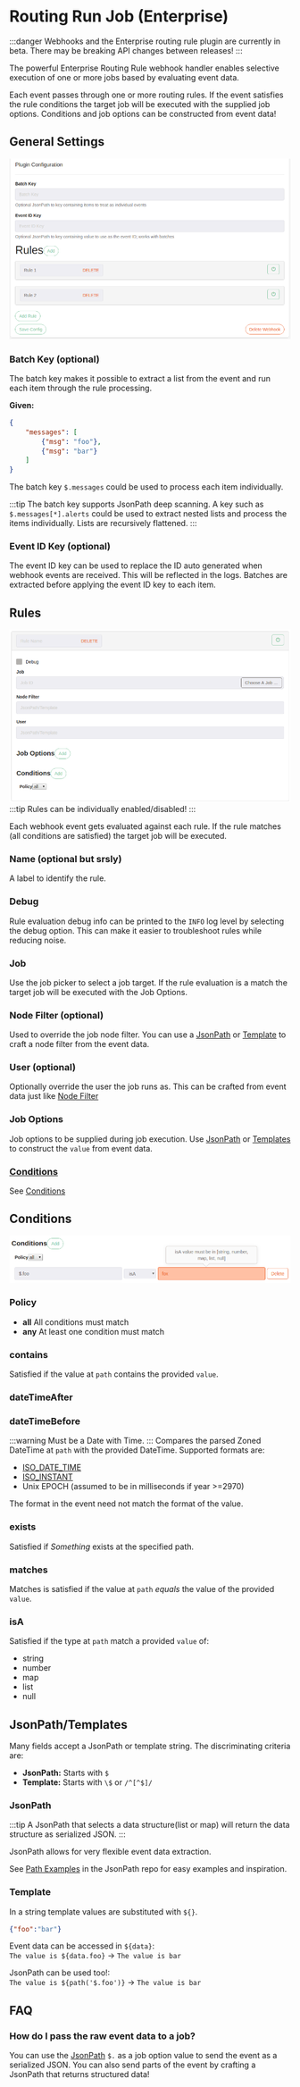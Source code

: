 # Routing Run Job (Enterprise)
:::danger
Webhooks and the Enterprise routing rule plugin are currently in beta.
There may be breaking API changes between releases!
:::

The powerful Enterprise Routing Rule webhook handler enables selective execution
of one or more jobs based by evaluating event data.

Each event passes through one or more routing rules. If the event satisfies the rule
conditions the target job will be executed with the supplied job options. Conditions and job
options can be constructed from event data!

## General Settings

![](../../assets/img/wh-routing-rule-overview.png)

### Batch Key (optional)
The batch key makes it possible to extract a list from
the event and run each item through the rule processing.

**Given:**
```json
{
    "messages": [
        {"msg": "foo"},
        {"msg": "bar"}
    ]
}
```

The batch key `$.messages` could be used to process each item
individually.

:::tip
The batch key supports JsonPath deep scanning. A key
such as `$.messages[*].alerts` could be used to extract nested lists
and process the items individually. Lists are recursively flattened.
:::

### Event ID Key (optional)
The event ID key can be used to replace the ID auto generated when
webhook events are received. This will be reflected in the logs. Batches
are extracted before applying the event ID key to each item.

## Rules
![](../../assets/img/wh-routing-rule-rule-overview.png)
:::tip
Rules can be individually enabled/disabled!
:::

Each webhook event gets evaluated against each rule. If the rule matches
(all conditions are satisfied) the target job will be executed.

### Name (optional but srsly)
A label to identify the rule.

### Debug
Rule evaluation debug info can be printed to the `INFO` log level by selecting the debug option. This can make it easier to troubleshoot rules while reducing noise.

### Job
Use the job picker to select a job target. If the rule evaluation is a match the target
job will be executed with the Job Options.

### Node Filter (optional)
Used to override the job node filter. You can use a [JsonPath](#jsonpath) or [Template](#template) to craft a node filter from the event data.

### User (optional)
Optionally override the user the job runs as. This can be crafted from event data just
like [Node Filter](#node-filter)

### Job Options
Job options to be supplied during job execution. Use [JsonPath](#jsonpath) or
[Templates](#templates) to construct the `value` from event data.

### [Conditions](#conditions)
See [Conditions](#conditions)

## Conditions
![Oh noes :O](../../assets/img/wh-routing-rule-conditions-overview.png)

### Policy
* **all** All conditions must match
* **any** At least one condition must match

### contains
Satisfied if the value at `path` contains the provided `value`.
### dateTimeAfter
### dateTimeBefore
:::warning
Must be a Date with Time.
:::
Compares the parsed Zoned DateTime at `path` with the provided DateTime.
Supported formats are:
* [ISO_DATE_TIME](https://docs.oracle.com/javase/8/docs/api/java/time/format/DateTimeFormatter.html#ISO_DATE_TIME)
* [ISO_INSTANT](https://docs.oracle.com/javase/8/docs/api/java/time/format/DateTimeFormatter.html#ISO_INSTANT)
* Unix EPOCH (assumed to be in milliseconds if year >=2970)

The format in the event need not match the format of the value.

### exists
Satisfied if _Something_ exists at the specified path.
### matches
Matches is satisfied if the value at `path` _equals_ the value of
the provided `value`.
### isA
Satisfied if the type at `path` match a provided `value` of:
- string
- number
- map
- list
- null

## JsonPath/Templates
Many fields accept a JsonPath or template string. The discriminating criteria are:
* **JsonPath:** Starts with `$`
* **Template:** Starts with `\$` or `/^[^$]/`

### JsonPath
:::tip
A JsonPath that selects a data structure(list or map)
will return the data structure as serialized JSON.
:::

JsonPath allows for very flexible event data extraction.

See [Path Examples](https://github.com/json-path/JsonPath#path-examples) in the JsonPath
repo for easy examples and inspiration.

### Template
In a string template values are substituted with `${}`.

```json
{"foo":"bar"}
```

Event data can be accessed in `${data}`:  
`The value is ${data.foo}` -> `The value is bar`

JsonPath can be used too!:  
`The value is ${path('$.foo')}` -> `The value is bar`



## FAQ
### How do I pass the raw event data to a job?
You can use the [JsonPath](#jsonpath) `$.` as a job option value to send the event as a serialized
JSON. You can also send parts of the event by crafting a JsonPath that returns structured
data!
